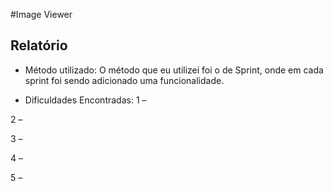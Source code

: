#Image Viewer

## Relatório

- Método utilizado:
O método que eu utilizei foi o de Sprint, onde em cada sprint foi sendo adicionado uma funcionalidade.

- Dificuldades Encontradas:
1 – 

2 – 

3 – 

4 –

5 –
